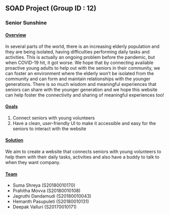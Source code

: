 ## SOAD Project (Group ID : 12)
### Senior Sunshine

#### <u> Overview </u> 
In several parts of the world, there is an increasing elderly population and they are being isolated, having difficulties performing daily tasks and activities. This is actually an ongoing problem before the pandemic, but when COVID-19 hit, it got worse. We hope that by connecting available proactive young adults to help out with the seniors in their community, we can foster an environment where the elderly won’t be isolated from the community and can form and maintain relationships with the younger generations. There is so much wisdom and meaningful experiences that seniors can share with the younger generation and we hope this website can help foster the connectivity and sharing of meaningful experiences too!

#### <u> Goals </u> 
1. Connect seniors with young volunteers
2. Have a clean, user-friendly UI to make it accessible and easy for the seniors to interact with the website

#### <u> Solution </u> 
We aim to create a website that connects seniors with young volunteers to help them with their daily tasks, activities and also have a buddy to talk to when they want company. 

#### <u> Team </u> 
- Suma Shreya (S20180010170)
- Prahitha Movva (S20180010108)
- Jagruthi Dandamudi (S20180010043)
- Hemanth Pasupuleti (S20180010131)
- Deepak Valluri (S20170010171)
